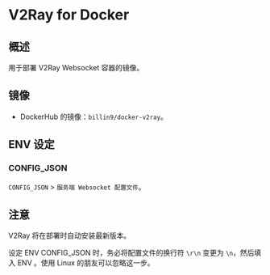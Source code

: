# V2Ray for Docker

## 概述

用于部署 V2Ray Websocket 容器的镜像。

## 镜像

 - DockerHub 的镜像：`billin9/docker-v2ray`。
 
## ENV 设定

### CONFIG_JSON

`CONFIG_JSON` > `服务端 Websocket 配置文件`。

## 注意

V2Ray 将在部署时自动安装最新版本。

设定 ENV CONFIG_JSON 时，务必将配置文件的换行符 `\r\n` 变更为 `\n`，然后填入 ENV 。使用 Linux 的朋友可以忽略这一步。
